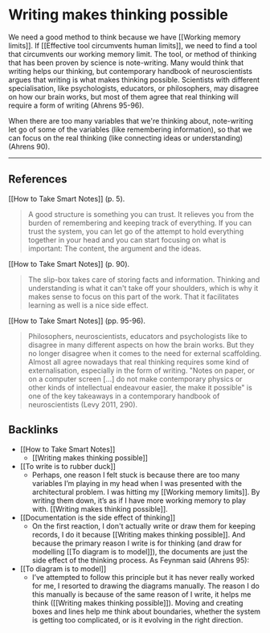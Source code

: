 # Writing makes thinking possible
We need a good method to think because we have [[Working memory limits]]. If [[Effective tool circumvents human limits]], we need to find a tool that circumvents our working memory limit. The tool, or method of thinking that has been proven by science is note-writing. Many would think that writing helps our thinking, but contemporary handbook of neuroscientists argues that writing is what makes thinking possible. Scientists with different specialisation, like psychologists, educators, or philosophers, may disagree on how our brain works, but most of them agree that real thinking will require a form of writing (Ahrens 95-96).

When there are too many variables that we're thinking about, note-writing let go of some of the variables (like remembering information), so that we can focus on the real thinking (like connecting ideas or understanding) (Ahrens 90).

---
## References
[[How to Take Smart Notes]] (p. 5).
> A good structure is something you can trust. It relieves you from the burden of remembering and keeping track of everything. If you can trust the system, you can let go of the attempt to hold everything together in your head and you can start focusing on what is important: The content, the argument and the ideas.

[[How to Take Smart Notes]] (p. 90).
> The slip-box takes care of storing facts and information. Thinking and understanding is what it can't take off your shoulders, which is why it makes sense to focus on this part of the work. That it facilitates learning as well is a nice side effect.

[[How to Take Smart Notes]] (pp. 95-96).
> Philosophers, neuroscientists, educators and psychologists like to disagree in many different aspects on how the brain works. But they no longer disagree when it comes to the need for external scaffolding. Almost all agree nowadays that real thinking requires some kind of externalisation, especially in the form of writing. "Notes on paper, or on a computer screen [...] do not make contemporary physics or other kinds of intellectual endeavour easier, the make it possible" is one of the key takeaways in a contemporary handbook of neuroscientists (Levy 2011, 290).

## Backlinks
* [[How to Take Smart Notes]]
	* [[Writing makes thinking possible]]
* [[To write is to rubber duck]]
	* Perhaps, one reason I felt stuck is because there are too many variables I’m playing in my head when I was presented with the architectural problem. I was hitting my [[Working memory limits]]. By writing them down, it’s as if I have more working memory to play with. [[Writing makes thinking possible]].
* [[Documentation is the side effect of thinking]]
	* On the first reaction, I don't actually write or draw them for keeping records, I do it because [[Writing makes thinking possible]]. And because the primary reason I write is for thinking (and draw for modelling [[To diagram is to model]]), the documents are just the side effect of the thinking process. As Feynman said (Ahrens 95):
* [[To diagram is to model]]
	* I’ve attempted to follow this principle but it has never really worked for me, I resorted to drawing the diagrams manually. The reason I do this manually is because of the same reason of I write, it helps me think ([[Writing makes thinking possible]]). Moving and creating boxes and lines help me think about boundaries, whether the system is getting too complicated, or is it evolving in the right direction.

<!-- #evergreen #writing #thinking -->

<!-- {BearID:9B8D9F81-C1C9-4235-AE58-4EEA672FC917-464-00000165FBDA2175} -->
